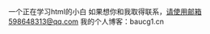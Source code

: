 一个正在学习html的小白
如果想你和我取得联系，请使用邮箱598648313@qq.com
我的个人博客：baucg1.cn



<!---
598648313/598648313 is a ✨ special ✨ repository because its `README.md` (this file) appears on your GitHub profile.
You can click the Preview link to take a look at your changes.
--->
